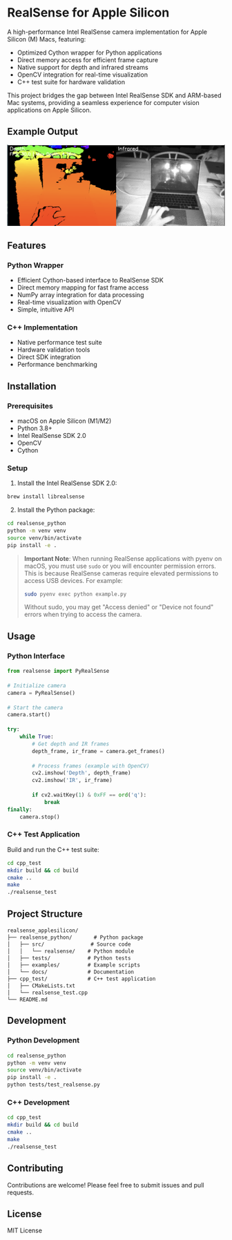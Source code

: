 # RealSense for Apple Silicon

A high-performance Intel RealSense camera implementation for Apple Silicon (M) Macs, featuring:

- Optimized Cython wrapper for Python applications
- Direct memory access for efficient frame capture
- Native support for depth and infrared streams
- OpenCV integration for real-time visualization
- C++ test suite for hardware validation

This project bridges the gap between Intel RealSense SDK and ARM-based Mac systems, providing a seamless experience for computer vision applications on Apple Silicon.

## Example Output

![Example RealSense Output](realsense_python/docs/example_image.png)

## Features

### Python Wrapper

- Efficient Cython-based interface to RealSense SDK
- Direct memory mapping for fast frame access
- NumPy array integration for data processing
- Real-time visualization with OpenCV
- Simple, intuitive API

### C++ Implementation

- Native performance test suite
- Hardware validation tools
- Direct SDK integration
- Performance benchmarking

## Installation

### Prerequisites

- macOS on Apple Silicon (M1/M2)
- Python 3.8+
- Intel RealSense SDK 2.0
- OpenCV
- Cython

### Setup

1. Install the Intel RealSense SDK 2.0:

```bash
brew install librealsense
```

2. Install the Python package:

```bash
cd realsense_python
python -m venv venv
source venv/bin/activate
pip install -e .
```

> **Important Note**: When running RealSense applications with pyenv on macOS, you must use `sudo` or you will encounter permission errors. This is because RealSense cameras require elevated permissions to access USB devices. For example:
>
> ```bash
> sudo pyenv exec python example.py
> ```
>
> Without sudo, you may get "Access denied" or "Device not found" errors when trying to access the camera.

## Usage

### Python Interface

```python
from realsense import PyRealSense

# Initialize camera
camera = PyRealSense()

# Start the camera
camera.start()

try:
    while True:
        # Get depth and IR frames
        depth_frame, ir_frame = camera.get_frames()
    
        # Process frames (example with OpenCV)
        cv2.imshow('Depth', depth_frame)
        cv2.imshow('IR', ir_frame)
    
        if cv2.waitKey(1) & 0xFF == ord('q'):
            break
finally:
    camera.stop()
```

### C++ Test Application

Build and run the C++ test suite:

```bash
cd cpp_test
mkdir build && cd build
cmake ..
make
./realsense_test
```

## Project Structure

```
realsense_applesilicon/
├── realsense_python/       # Python package
│   ├── src/               # Source code
│   │   └── realsense/    # Python module
│   ├── tests/            # Python tests
│   ├── examples/         # Example scripts
│   └── docs/             # Documentation
├── cpp_test/             # C++ test application
│   ├── CMakeLists.txt
│   └── realsense_test.cpp
└── README.md
```

## Development

### Python Development

```bash
cd realsense_python
python -m venv venv
source venv/bin/activate
pip install -e .
python tests/test_realsense.py
```

### C++ Development

```bash
cd cpp_test
mkdir build && cd build
cmake ..
make
./realsense_test
```

## Contributing

Contributions are welcome! Please feel free to submit issues and pull requests.

## License

MIT License
